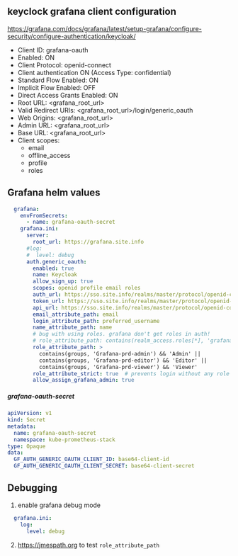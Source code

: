 
## keyclock grafana client configuration
https://grafana.com/docs/grafana/latest/setup-grafana/configure-security/configure-authentication/keycloak/
- Client ID: grafana-oauth
- Enabled: ON
- Client Protocol: openid-connect
- Client authentication  ON (Access Type: confidential)
- Standard Flow Enabled: ON
- Implicit Flow Enabled: OFF
- Direct Access Grants Enabled: ON
- Root URL: <grafana_root_url>
- Valid Redirect URIs: <grafana_root_url>/login/generic_oauth
- Web Origins: <grafana_root_url>
- Admin URL: <grafana_root_url>
- Base URL: <grafana_root_url>
- Client scopes:
  - email
  - offline_access
  - profile
  - roles
## Grafana helm values
```yaml
  grafana:
    envFromSecrets:
      - name: grafana-oauth-secret
    grafana.ini:
      server:
        root_url: https://grafana.site.info
      #log:
      #  level: debug
      auth.generic_oauth:
        enabled: true
        name: Keycloak
        allow_sign_up: true
        scopes: openid profile email roles
        auth_url: https://sso.site.info/realms/master/protocol/openid-connect/auth
        token_url: https://sso.site.info/realms/master/protocol/openid-connect/token
        api_url: https://sso.site.info/realms/master/protocol/openid-connect/userinfo
        email_attribute_path: email
        login_attribute_path: preferred_username
        name_attribute_path: name
        # bug with using roles. grafana don't get roles in auth!
        # role_attribute_path: contains(realm_access.roles[*], 'grafana_admin') && 'Admin' || contains(realm_access.roles[*], 'grafana_editor') && 'Editor' || 'Viewer'
        role_attribute_path: >
          contains(groups, 'Grafana-prd-admin') && 'Admin' ||
          contains(groups, 'Grafana-prd-editor') && 'Editor' ||
          contains(groups, 'Grafana-prd-viewer') && 'Viewer'
        role_attribute_strict: true  # prevents login without any role
        allow_assign_grafana_admin: true
```

##### grafana-oauth-secret
```yaml
apiVersion: v1
kind: Secret
metadata:
  name: grafana-oauth-secret
  namespace: kube-prometheus-stack
type: Opaque
data:
  GF_AUTH_GENERIC_OAUTH_CLIENT_ID: base64-client-id
  GF_AUTH_GENERIC_OAUTH_CLIENT_SECRET: base64-client-secret

```



## Debugging
1. enable grafana debug mode
```yaml 
  grafana.ini:
    log:
      level: debug
```
2. https://jmespath.org to test `role_attribute_path`
